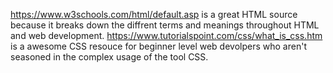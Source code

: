 https://www.w3schools.com/html/default.asp is a great HTML source because it breaks down the diffrent terms and meanings throughout HTML and web development.
https://www.tutorialspoint.com/css/what_is_css.htm is a awesome CSS resouce for beginner level web devolpers who aren't seasoned in the complex usage of the tool CSS.
